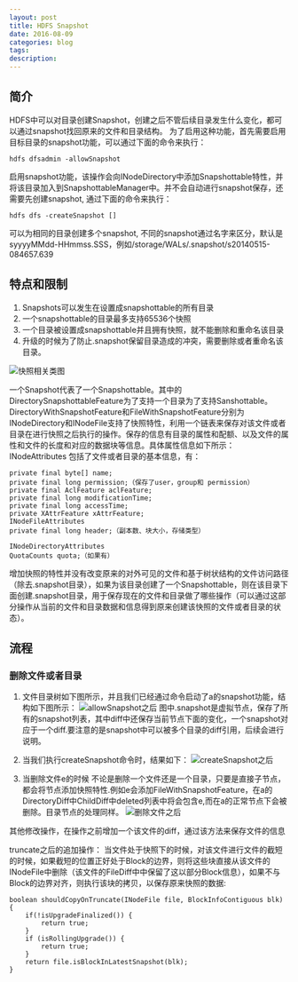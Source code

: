 ```yaml
---
layout: post
title: HDFS Snapshot
date: 2016-08-09
categories: blog
tags:
description:
---
```


## 简介
HDFS中可以对目录创建Snapshot，创建之后不管后续目录发生什么变化，都可以通过snapshot找回原来的文件和目录结构。
为了启用这种功能，首先需要启用目标目录的snapshot功能，可以通过下面的命令来执行：

    hdfs dfsadmin -allowSnapshot

启用snapshot功能，该操作会向INodeDirectory中添加Snapshottable特性，并将该目录加入到SnapshottableManager中。并不会自动进行snapshot保存，还需要先创建snapshot, 通过下面的命令来执行：

    hdfs dfs -createSnapshot []

可以为相同的目录创建多个snapshot, 不同的snapshot通过名字来区分，默认是syyyyMMdd-HHmmss.SSS，例如/storage/WALs/.snapshot/s20140515-084657.639

## 特点和限制

1. Snapshots可以发生在设置成snapshottable的所有目录
2. 一个snapshottable的目录最多支持65536个快照
3. 一个目录被设置成snapshottable并且拥有快照，就不能删除和重命名该目录
4. 升级的时候为了防止.snapshot保留目录造成的冲突，需要删除或者重命名该目录。

![快照相关类图](http://obkkz880t.bkt.clouddn.com/class_pic.png)

一个Snapshot代表了一个Snapshottable。其中的DirectorySnapshottableFeature为了支持一个目录为了支持Sanshottable。DirectoryWithSnapshotFeature和FileWithSnapshotFeature分别为INodeDirectory和INodeFile支持了快照特性，利用一个链表来保存对该文件或者目录在进行快照之后执行的操作。保存的信息有目录的属性和配额、以及文件的属性和文件的长度和对应的数据块等信息。具体属性信息如下所示：
INodeAttributes
包括了文件或者目录的基本信息，有：

    private final byte[] name;
    private final long permission;（保存了user，group和 permission）
    private final AclFeature aclFeature;
    private final long modificationTime;
    private final long accessTime;
    private XAttrFeature xAttrFeature;
    INodeFileAttributes
    private final long header;（副本数、块大小，存储类型）

    INodeDirectoryAttributes
    QuotaCounts quota;（如果有）

增加快照的特性并没有改变原来的对外可见的文件和基于树状结构的文件访问路径（除去.snapshot目录），如果为该目录创建了一个Snapshottable，则在该目录下面创建.snapshot目录，用于保存现在的文件和目录做了哪些操作（可以通过这部分操作从当前的文件和目录数据和信息得到原来创建该快照的文件或者目录的状态）。

## 流程

### 删除文件或者目录
1. 文件目录树如下图所示，并且我们已经通过命令启动了a的snapshot功能，结构如下图所示：
![allowSnapshot之后](http://obkkz880t.bkt.clouddn.com/before_create.png)
图中.snapshot是虚拟节点，保存了所有的snapshot列表，其中diff中还保存当前节点下面的变化，一个snapshot对应于一个diff.要注意的是snapshot中可以被多个目录的diff引用，后续会进行说明。

2. 当我们执行createSnapshot命令时，结果如下：
![createSnapshot之后](http://obkkz880t.bkt.clouddn.com/after_create.png)

3. 当删除文件e的时候
不论是删除一个文件还是一个目录，只要是直接子节点，都会将节点添加快照特性.例如e会添加FileWithSnapshotFeature，在a的DirectoryDiff中ChildDiff中deleted列表中将会包含e,而在a的正常节点下会被删除。目录节点的处理同样。
![删除文件之后](http://obkkz880t.bkt.clouddn.com/after_delete.png)

其他修改操作，在操作之前增加一个该文件的diff，通过该方法来保存文件的信息

truncate之后的追加操作：
当文件处于快照下的时候，对该文件进行文件的截短的时候，如果截短的位置正好处于Block的边界，则将这些块直接从该文件的INodeFile中删除（该文件的FileDiff中中保留了这以部分Block信息），如果不与Block的边界对齐，则执行该块的拷贝，以保存原来快照的数据:


    boolean shouldCopyOnTruncate(INodeFile file, BlockInfoContiguous blk) {
        if(!isUpgradeFinalized()) {
            return true;
        }
        if (isRollingUpgrade()) {
            return true;
        }
        return file.isBlockInLatestSnapshot(blk);
    }
